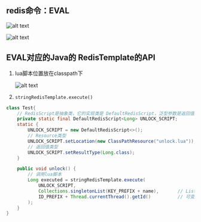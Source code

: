 ## redis命令：EVAL

![alt text](https://cdn.jsdelivr.net/gh/sword4869/pic1@main/images/202407112219844.png)

![alt text](https://cdn.jsdelivr.net/gh/sword4869/pic1@main/images/202407112219845.png)

## EVAL对应的Java的 RedisTemplate的API

1. lua脚本位置放在classpath下

    ![alt text](https://cdn.jsdelivr.net/gh/sword4869/pic1@main/images/202407112219846.png)

2. `stringRedisTemplate.execute()`

```java
class Test{
    // RedisScript是抽象类，它的实现类是 DefaultRedisScript，泛型参数是返回值类型
    private static final DefaultRedisScript<Long> UNLOCK_SCRIPT;
    static {
        UNLOCK_SCRIPT = new DefaultRedisScript<>();
        // Resource类型
        UNLOCK_SCRIPT.setLocation(new ClassPathResource("unlock.lua"));
        // 返回值类型
        UNLOCK_SCRIPT.setResultType(Long.class);
    }

    public void unlock() {
        // 调用lua脚本
        Long executed = stringRedisTemplate.execute(
            UNLOCK_SCRIPT,
            Collections.singletonList(KEY_PREFIX + name),       // List类型
            ID_PREFIX + Thread.currentThread().getId()          // 可变长度参数
        );
    }
}
```